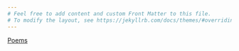 ```yaml
---
# Feel free to add content and custom Front Matter to this file.
# To modify the layout, see https://jekyllrb.com/docs/themes/#overriding-theme-defaults
---
```


[Poems](poems)